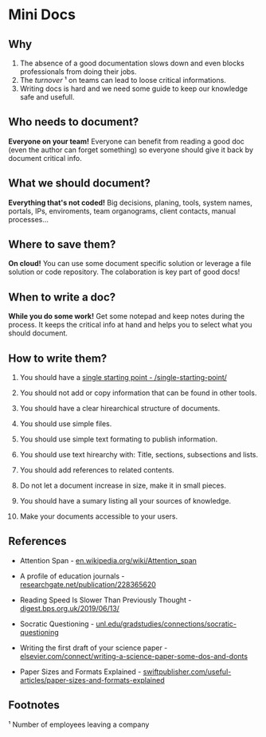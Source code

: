 # Mini Docs

## Why

1. The absence of a good documentation slows down and even blocks professionals from doing their jobs.
2. The _turnover_ ¹ on teams can lead to loose critical informations. 
3. Writing docs is hard and we need some guide to keep our knowledge safe and usefull.

## Who needs to document?

**Everyone on your team!** Everyone can benefit from reading a good doc (even the author can forget something) so everyone should give it back by document critical info.

## What we should document?

**Everything that's not coded!** Big decisions, planing, tools, system names, portals, IPs, enviroments, team organograms, client contacts, manual processes...

## Where to save them?

**On cloud!** You can use some document specific solution or leverage a file solution or code repository. The colaboration is key part of good docs!

## When to write a doc?

**While you do some work!** Get some notepad and keep notes during the process. It keeps the critical info at hand and helps you to select what you should document.

## How to write them?

1. You should have a [single starting point - /single-starting-point/](https://edumco.github.io/minimal-docs/single-starting-point/)

2. You should not add or copy information that can be found in other tools.

3. You should have a clear hirearchical structure of documents.

4. You should use simple files.

5. You should use simple text formating to publish information.

6. You should use text hirearchy with: Title, sections, subsections and lists.

7. You should add references to related contents.

8. Do not let a document increase in size, make it in small pieces.

9. You should have a sumary listing all your sources of knowledge.

10. Make your documents accessible to your users.

## References

- Attention Span - [en.wikipedia.org/wiki/Attention_span](https://en.wikipedia.org/wiki/Attention_span)

- A profile of education journals - [researchgate.net/publication/228365620](https://www.researchgate.net/publication/228365620_A_profile_of_education_journals)

- Reading Speed Is Slower Than Previously Thought - [digest.bps.org.uk/2019/06/13/](https://digest.bps.org.uk/2019/06/13/)

- Socratic Questioning - [unl.edu/gradstudies/connections/socratic-questioning](https://www.unl.edu/gradstudies/connections/socratic-questioning)

- Writing the first draft of your science paper - [elsevier.com/connect/writing-a-science-paper-some-dos-and-donts](https://www.elsevier.com/connect/writing-a-science-paper-some-dos-and-donts)

- Paper Sizes and Formats Explained - [swiftpublisher.com/useful-articles/paper-sizes-and-formats-explained](https://www.swiftpublisher.com/useful-articles/paper-sizes-and-formats-explained)

## Footnotes

¹ Number of employees leaving a company
